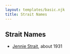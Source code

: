 ```yaml
---
layout: templates/basic.njk
title: Strait Names
---
```

## Strait Names
- [Jennie Strait](/people/6/6678780), about 1931